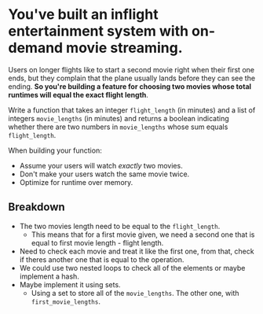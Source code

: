 # You've built an inflight entertainment system with on-demand movie streaming.
Users on longer flights like to start a second movie right when their first one ends, but they complain that the plane usually lands before they can see the ending. **So you're building a feature for choosing two movies whose total runtimes will equal the exact flight length**.

Write a function that takes an integer `flight_length` (in minutes) and a list of integers `movie_lengths` (in minutes) and returns a boolean indicating whether there are two numbers in `movie_lengths` whose sum equals `flight_length`.

When building your function:

- Assume your users will watch *exactly* two movies.
- Don't make your users watch the same movie twice.
- Optimize for runtime over memory.

## Breakdown
- The two movies length need to be equal to the `flight_length`.
    - This means that for a first movie given, we need a second one that is equal to first movie length - flight length.
- Need to check each movie and treat it like the first one, from that, check if theres another one that is equal to the operation.
- We could use two nested loops to check all of the elements or maybe implement a hash.
- Maybe implement it using sets.
    - Using a set to store all of the `movie_lengths`. The other one, with `first_movie_lengths`.